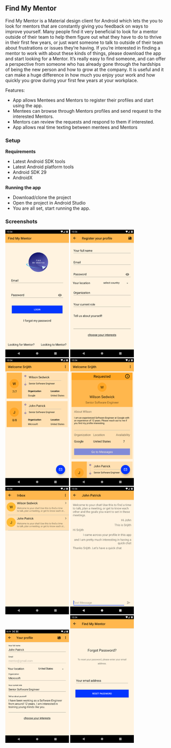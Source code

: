 ## Find My Mentor

Find My Mentor is a Material design client for Android which lets the you to look for mentors that are constantly giving you feedback on ways to improve yourself. Many people find it very beneficial to look for a mentor outside of their team to help them figure out what they have to do to thrive in their first few years, or just want someone to talk to outside of their team about frustrations or issues they’re having. If you’re interested in finding a mentor to work with about these kinds of things, please download the app and start looking for a Mentor. It’s really easy to find someone, and can offer a perspective from someone who has already gone through the hardships of being the new person and how to grow at the company. It is useful and it can make a huge difference in how much you enjoy your work and how quickly you grow during your first few years at your workplace.

Features:

* App allows Mentees and Mentors to register their profiles and start using the app.
* Mentees can browse through Mentors profiles and send request to the interested Mentors.
* Mentors can review the requests and respond to them if interested.
* App allows real time texting between mentees and Mentors

### Setup
**Requirements**
- Latest Android SDK tools
- Latest Android platform tools
- Android SDK 29
- AndroidX

**Running the app**
- Download/clone the project
- Open the project in Android Studio
- You are all set, start running the app.

### Screenshots
<img src="assets/Screenshot-1.png" width="200px" />
<img src="assets/Screenshot-2.png" width="200px" />
<img src="assets/Screenshot-3.png" width="200px" />
<img src="assets/Screenshot-4.png" width="200px" />
<img src="assets/Screenshot-5.png" width="200px" />
<img src="assets/Screenshot-6.png" width="200px" />
<img src="assets/Screenshot-7.png" width="200px" />
<img src="assets/Screenshot-8.png" width="200px" />
